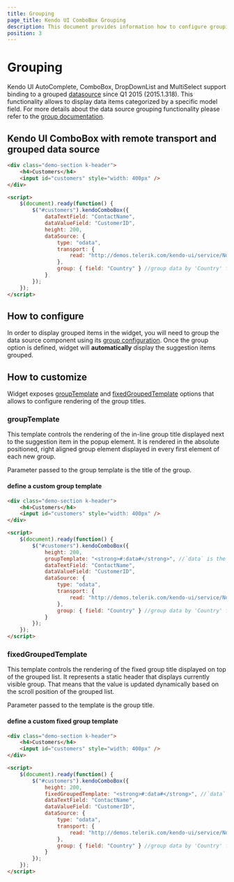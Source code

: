 ```yaml
---
title: Grouping
page_title: Kendo UI ComboBox Grouping
description: This document provides information how to configure grouping in Kendo UI ComboBox, DropDownList, AutoComplete and MultiSelect
position: 3
---
```


# Grouping

Kendo UI AutoComplete, ComboBox, DropDownList and MultiSelect support binding to a grouped [datasource](http://docs.telerik.com/kendo-ui/framework/datasource/overview) since Q1 2015 (2015.1.318).
This functionality allows to display data items categorized by a specific model field. For more details about the data source grouping functionality please refer to
the [group documentation](http://docs.telerik.com/kendo-ui/api/javascript/data/datasource#configuration-group).

## Kendo UI ComboBox with remote transport and grouped data source

```html
<div class="demo-section k-header">
    <h4>Customers</h4>
    <input id="customers" style="width: 400px" />
</div>

<script>
    $(document).ready(function() {
        $("#customers").kendoComboBox({
            dataTextField: "ContactName",
            dataValueField: "CustomerID",
            height: 200,
            dataSource: {
                type: "odata",
                transport: {
                    read: "http://demos.telerik.com/kendo-ui/service/Northwind.svc/Customers"
                },
                group: { field: "Country" } //group data by 'Country' field
            }
        });
    });
</script>
```

## How to configure

In order to display grouped items in the widget, you will need to group the data source component using its
[group configuration](http://docs.telerik.com/kendo-ui/api/javascript/data/datasource#configuration-group). Once the group option is defined,
widget will **automatically** display the suggestion items grouped.

## How to customize

Widget exposes [groupTemplate](http://docs.telerik.com/kendo-ui/api/javascript/ui/combobox#configuration-groupTemplate) and
[fixedGroupedTemplate](http://docs.telerik.com/kendo-ui/api/javascript/ui/combobox#configuration-fixedGroupTemplate) options that
allows to configure rendering of the group titles.

### groupTemplate

This template controls the rendering of the in-line group title displayed next to the suggestion item in the popup element. It is rendered in
the absolute positioned, right aligned group element displayed in every first element of each new group.

Parameter passed to the group template is the title of the group.

#### define a custom group template

```html
<div class="demo-section k-header">
    <h4>Customers</h4>
    <input id="customers" style="width: 400px" />
</div>

<script>
    $(document).ready(function() {
        $("#customers").kendoComboBox({
            height: 200,
            groupTemplate: "<strong>#:data#</strong>", //`data` is the title of the group
            dataTextField: "ContactName",
            dataValueField: "CustomerID",
            dataSource: {
                type: "odata",
                transport: {
                    read: "http://demos.telerik.com/kendo-ui/service/Northwind.svc/Customers"
                },
                group: { field: "Country" } //group data by 'Country' field
            }
        });
    });
</script>
```

### fixedGroupedTemplate

This template controls the rendering of the fixed group title displayed on top of the grouped list. It represents a static header that displays
currently visible group. That means that the value is updated dynamically based on the scroll position of the grouped list.

Parameter passed to the template is the group title.

#### define a custom fixed group template

```html
<div class="demo-section k-header">
    <h4>Customers</h4>
    <input id="customers" style="width: 400px" />
</div>

<script>
    $(document).ready(function() {
        $("#customers").kendoComboBox({
            height: 200,
            fixedGroupedTemplate: "<strong>#:data#</strong>", //`data` is the title of the group
            dataTextField: "ContactName",
            dataValueField: "CustomerID",
            dataSource: {
                type: "odata",
                transport: {
                    read: "http://demos.telerik.com/kendo-ui/service/Northwind.svc/Customers"
                },
                group: { field: "Country" } //group data by 'Country' field
            }
        });
    });
</script>
```
